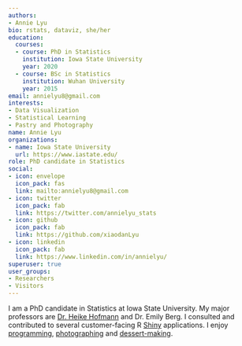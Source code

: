 ```yaml
---
authors:
- Annie Lyu
bio: rstats, dataviz, she/her
education:
  courses:
  - course: PhD in Statistics
    institution: Iowa State University
    year: 2020
  - course: BSc in Statistics
    institution: Wuhan University
    year: 2015
email: annielyu8@gmail.com
interests:
- Data Visualization
- Statistical Learning
- Pastry and Photography
name: Annie Lyu
organizations:
- name: Iowa State University
  url: https://www.iastate.edu/
role: PhD candidate in Statistics
social:
- icon: envelope
  icon_pack: fas
  link: mailto:annielyu8@gmail.com
- icon: twitter
  icon_pack: fab
  link: https://twitter.com/annielyu_stats
- icon: github
  icon_pack: fab
  link: https://github.com/xiaodanLyu
- icon: linkedin
  icon_pack: fab
  link: https://www.linkedin.com/in/annielyu/
superuser: true
user_groups:
- Researchers
- Visitors
---
```


I am a PhD candidate in Statistics at Iowa State University. My major professors are [Dr. Heike Hofmann](http://hofmann.public.iastate.edu/) and Dr. Emily Berg. I consulted and contributed to several customer-facing R [Shiny](#shiny) applications. I enjoy [programming](/tags/rstats/), [photographing](#gallery) and [dessert-making](/tags/foodie/).

